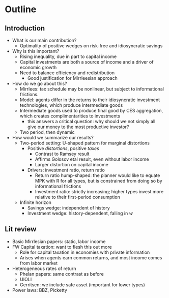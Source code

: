 # Outline

## Introduction

- What is our main contribution? 
    - Optimality of positive wedges on risk-free and idiosyncratic savings
- Why is this important?
    - Rising inequality, due in part to capital income
    - Capital investments are both a source of income and a driver of economic growth
    - Need to balance efficiency and redistribution
        - Good justification for Mirrleesian approach
- How do we go about this? 
    - Mirrlees: tax schedule may be nonlinear, but subject to informational frictions. 
    - Model: agents differ in the returns to their idiosyncratic investment technologies, which produce intermediate goods
    - Intermediate goods used to produce final good by CES aggregation, which creates complimentarities to investments
        - this answers a critical question: why should we not simply all give our money to the most productive investor? 
    - Two period, then dynamic
- How would we summarize our results? 
    - Two-period setting: U-shaped pattern for marginal distortions 
        - Positive *distortions*, positive *taxes* 
            - Contrast to Ramsey result
            - Affirms Golosov etal result, even without labor income
            - Larger distortion on capital income
        - Drivers: investment ratio, return ratio
            - Return ratio hump-shaped: the planner would like to equate MPK with R for all types, but is constrained from doing so by informational frictions
            - Investment ratio: strictly increasing; higher types invest more relative to their first-period consumption
    - Infinite horizon
        - Savings wedge: independent of history
        - Investment wedge: history-dependent, falling in *w*
        
## Lit review

- Basic Mirrlesian papers: static, labor income
- FW Capital taxation: want to flesh this out more
    - Role for capital taxation in economies with private information
    - Arises when agents earn common returns, and most income comes from labor market
- Heterogeneous rates of return
    - Phelan papers: same contrast as before
    - UIOLI
    - Gerritsen: we include safe asset (important for lower types)
- Power laws: BBZ, Picketty